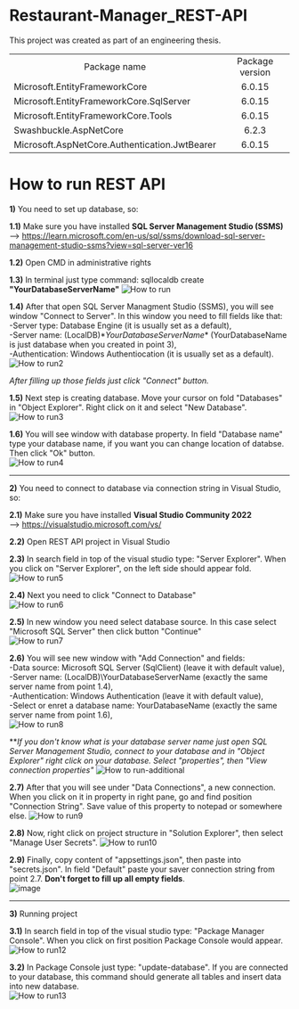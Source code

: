 # Restaurant-Manager_REST-API
This project was created as part of an engineering thesis.   

<div align="center">
  <table style="width:100%">
    <tr align="center">
      <td>Package name</td>
      <td>Package version</td>
    </tr>
   <tr>
      <td>Microsoft.EntityFrameworkCore</td>
      <td align="center">6.0.15</td>
    </tr>
   <tr>
      <td>Microsoft.EntityFrameworkCore.SqlServer</td>
      <td align="center">6.0.15</td>
    </tr>
   <tr>
      <td>Microsoft.EntityFrameworkCore.Tools</td>
      <td align="center">6.0.15</td>
    </tr>
   <tr>
      <td>Swashbuckle.AspNetCore</td>
      <td align="center">6.2.3</td>
    </tr>
   <tr>
      <td>Microsoft.AspNetCore.Authentication.JwtBearer</td>
      <td align="center">6.0.15</td>
    </tr>
  </table>
</div>

# How to run REST API
**1)** You need to set up database, so:

**1.1)** Make sure you have installed **SQL Server Management Studio (SSMS)**   
--> https://learn.microsoft.com/en-us/sql/ssms/download-sql-server-management-studio-ssms?view=sql-server-ver16

**1.2)** Open CMD in administrative rights

**1.3)** In terminal just type command: sqllocaldb create **"YourDatabaseServerName"**
![How to run](https://user-images.githubusercontent.com/90453529/226385105-f98e299e-32e4-403c-bc3b-2bd6f6b32ea7.png)

**1.4)** After that open SQL Server Managment Studio (SSMS), you will see window "Connect to Server". In this window you need to fill fields like that:     
-Server type: Database Engine (it is usually set as a default),     
-Server name: (LocalDB)\**YourDatabaseServerName** (YourDatabaseName is just database when you created in point 3),     
-Authentication: Windows Authentiocation (it is usually set as a default).    
![How to run2](https://user-images.githubusercontent.com/90453529/226385140-e9a56777-d7b0-4d6e-bb03-7ce706328b29.png)

_After filling up those fields just click "Connect" button._

**1.5)** Next step is creating database. Move your cursor on fold "Databases" in "Object Explorer". Right click on it and select "New Database".    
![How to run3](https://user-images.githubusercontent.com/90453529/226386718-3bb5658c-0d7a-4a0a-9f97-86b280f988c0.png)

**1.6)** You will see window with database property. In field "Database name" type your database name, if you want you can change location of databse. Then click "Ok" button.    
![How to run4](https://user-images.githubusercontent.com/90453529/226386765-1e1c3b69-c0ce-4299-92e3-607231f3d0f5.png)

-----------------------------------------------------------------------------------------------------------------------------------------------------------------------

**2)** You need to connect to database via connection string in Visual Studio, so:

**2.1)** Make sure you have installed **Visual Studio Community 2022**    
 --> https://visualstudio.microsoft.com/vs/

**2.2)** Open REST API project in Visual Studio   

**2.3)** In search field in top of the visual studio type: "Server Explorer". When you click on "Server Explorer", on the left side should appear fold.
![How to run5](https://user-images.githubusercontent.com/90453529/226387108-d2a82721-031d-4de7-a936-565c1ac5abe7.png)

**2.4)** Next you need to click "Connect to Database"    
![How to run6](https://user-images.githubusercontent.com/90453529/226387164-cfc5d7cc-7106-489b-bcc4-f322e23d9326.png)

**2.5)** In new window you need select database source. In this case select "Microsoft SQL Server" then click button "Continue"   
![How to run7](https://user-images.githubusercontent.com/90453529/226387208-1cf66d5f-73a7-47ac-a47a-83719fb9a970.png)

**2.6)** You will see new window with "Add Connection" and fields:   
-Data source: Microsoft SQL Server (SqlClient) (leave it with default value),   
-Server name: (LocalDB)\YourDatabaseServerName (exactly the same server name from point 1.4),    
-Authentication: Windows Authentication (leave it with default value),    
-Select or enret a database name: YourDatabaseName (exactly the same server name from point 1.6),     
![How to run8](https://user-images.githubusercontent.com/90453529/226387302-14e7182c-b179-4ba0-8167-feec5ae54f59.png)

**_If you don't know what is your database server name just open SQL Server Management Studio, connect to your database and in "Object Explorer" right click on your database. Select "properties", then "View connection properties"_
![How to run-additional](https://user-images.githubusercontent.com/90453529/226387351-6a7a7f64-9b5f-4461-b6fc-01384b5f9f20.png)

**2.7)** After that you will see under "Data Connections", a new connection. When you click on it in property in right pane, go and find position "Connection String". Save value of this property to notepad or somewhere else.
![How to run9](https://user-images.githubusercontent.com/90453529/226387438-d3df8834-3408-4dfd-881b-9b830f55f8aa.png)

**2.8)** Now, right click on project structure in "Solution Explorer", then select "Manage User Secrets".
![How to run10](https://user-images.githubusercontent.com/90453529/226387488-60a49a65-f6c9-46dd-97d5-9cc0fe444124.png)

**2.9)** Finally, copy content of "appsettings.json", then paste into "secrets.json". In field "Default" paste your saver connection string from point 2.7. **Don't forget to fill up all empty fields**.   
![image](https://github.com/ZiumC/Obsluga_Restauracji_REST_API/assets/90453529/030b7bc0-3037-4041-9270-f2d90678bb5e)

-----------------------------------------------------------------------------------------------------------------------------------------------------------------------

**3)** Running project    

**3.1)** In search field in top of the visual studio type: "Package Manager Console". When you click on first position Package Console would appear.
![How to run12](https://user-images.githubusercontent.com/90453529/226389524-f3d1a09f-97b6-4083-94a8-08310c3760d2.png)

**3.2)** In Package Console just type: "update-database". If you are connected to your database, this command should generate all tables and insert data into new database.    
![How to run13](https://user-images.githubusercontent.com/90453529/226390347-86494ce7-a755-4812-8c75-34b422605caa.png)



